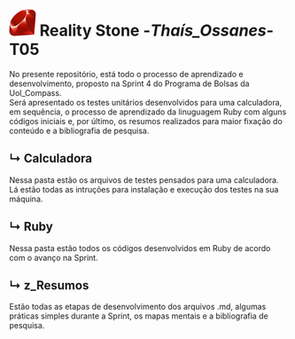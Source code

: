 #  <img src ="/z_Resumos/img/ruby.png"> Reality Stone -_Thaís_Ossanes_- T05 #

No presente repositório, está todo o processo de aprendizado e desenvolvimento, proposto na Sprint 4 do Programa de Bolsas da Uol_Compass.
<br>
Será apresentado os testes unitários desenvolvidos para uma calculadora, em sequência, o processo de aprendizado da linuguagem Ruby com alguns códigos iniciais e, por último, os resumos realizados para maior fixação do conteúdo e a bibliografia de pesquisa.

## ↳ Calculadora 
Nessa pasta estão os arquivos de testes pensados para uma calculadora. Lá estão todas as intruções para instalação e execução dos testes na sua máquina.

## ↳ Ruby
Nessa pasta estão todos os códigos desenvolvidos em Ruby de acordo com o avanço na Sprint.

## ↳ z_Resumos
Estão todas as etapas de desenvolvimento dos arquivos .md, algumas práticas simples durante a Sprint, os mapas mentais e a bibliografia de pesquisa.
